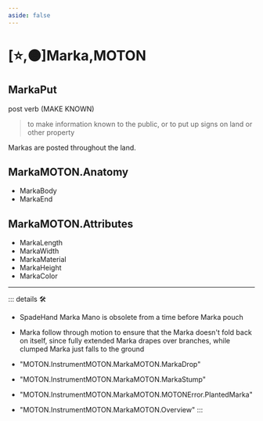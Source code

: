 ```yaml
---
aside: false
---
```

# [⭐,🟠]<labor>Marka</labor>,<motor>MOTON</motor>

## <labor>Marka</labor>Put

post verb (MAKE KNOWN)

> to make information known to the public, or to put up signs on land or other property

Markas are posted throughout the land.

## <labor>Marka</labor>MOTON.Anatomy

- MarkaBody
- MarkaEnd

## <labor>Marka</labor>MOTON.Attributes

- MarkaLength
- MarkaWidth
- MarkaMaterial
- MarkaHeight
- MarkaColor

---

<!-- =================================================== -->
<!-- =================================================== -->
<!-- =================================================== -->
<!-- =================================================== -->
<!-- =================================================== -->
::: details 🛠

- SpadeHand Marka Mano is obsolete from a time before Marka pouch
- Marka follow through motion to ensure that the Marka doesn't fold back on itself, since fully extended Marka drapes over branches, while clumped Marka just falls to the ground

- "MOTON.InstrumentMOTON.MarkaMOTON.MarkaDrop"
- "MOTON.InstrumentMOTON.MarkaMOTON.MarkaStump"
- "MOTON.InstrumentMOTON.MarkaMOTON.MOTONError.PlantedMarka"
- "MOTON.InstrumentMOTON.MarkaMOTON.Overview"
:::
